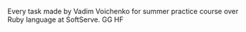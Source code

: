 Every task made by Vadim Voichenko for summer practice course over Ruby language at SoftServe. 
GG HF